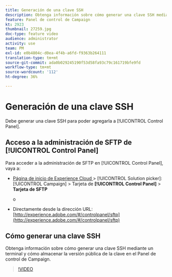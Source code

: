 ```yaml
---
title: Generación de una clave SSH
description: Obtenga información sobre cómo generar una clave SSH mediante un terminal y cómo almacenar la versión pública de la clave en el Panel de control de Campaign.
feature: Panel de control de Campaign
kt: 2923
thumbnail: 27259.jpg
doc-type: feature video
audience: administrator
activity: use
team: PM
exl-id: e0b4804c-d0ea-4f4b-a6fd-f9363b264111
translation-type: tm+mt
source-git-commit: ada0b029245190f53d58fa93c79c161719bfe9fd
workflow-type: tm+mt
source-wordcount: '112'
ht-degree: 36%

---
```


# Generación de una clave SSH

Debe generar una clave SSH para poder agregarla a [!UICONTROL Control Panel].

## Acceso a la administración de SFTP de [!UICONTROL Control Panel]

Para acceder a la administración de SFTP en [!UICONTROL Control Panel], vaya a:

* [Página de inicio de Experience Cloud ](https://experience.adobe.com/#/home) > [!UICONTROL Solution picker]: [!UICONTROL Campaign] > Tarjeta de **[!UICONTROL Control Panel]** > **Tarjeta de SFTP**

   o
* Directamente desde la dirección URL: [http://experience.adobe.com/#/controlpanel/sftp](http://experience.adobe.com/#/controlpanel/sftp)

## Cómo generar una clave SSH

Obtenga información sobre cómo generar una clave SSH mediante un terminal y cómo almacenar la versión pública de la clave en el Panel de control de Campaign.

>[!VIDEO](https://video.tv.adobe.com/v/27259?quality=12)
